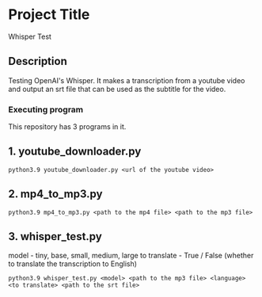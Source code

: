 # Project Title

Whisper Test

## Description

Testing OpenAI's Whisper. It makes a transcription from a youtube video and output an srt file that can be used as the subtitle for the video.

### Executing program

This repository has 3 programs in it.

## 1. youtube_downloader.py

```
python3.9 youtube_downloader.py <url of the youtube video>
```

## 2. mp4_to_mp3.py

```
python3.9 mp4_to_mp3.py <path to the mp4 file> <path to the mp3 file>
```

## 3. whisper_test.py

model - tiny, base, small, medium, large
to translate - True / False (whether to translate the transcription to English)

```
python3.9 whisper_test.py <model> <path to the mp3 file> <language> <to translate> <path to the srt file>
```
